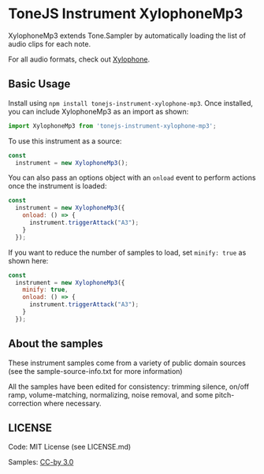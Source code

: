 # ToneJS Instrument XylophoneMp3

XylophoneMp3 extends Tone.Sampler by automatically loading the list of audio clips for each note.

For all audio formats, check out [Xylophone](../README.md).

## Basic Usage

Install using `npm install tonejs-instrument-xylophone-mp3`. Once installed, you can include XylophoneMp3 as an import as shown:

```javascript
import XylophoneMp3 from 'tonejs-instrument-xylophone-mp3';
```

To use this instrument as a source:

```javascript
const
  instrument = new XylophoneMp3();
```

You can also pass an options object with an `onload` event to perform actions once the instrument is loaded:

```javascript
const
  instrument = new XylophoneMp3({
    onload: () => {
      instrument.triggerAttack("A3");
    }
  });
```

If you want to reduce the number of samples to load, set `minify: true` as shown here:

```javascript
const
  instrument = new XylophoneMp3({
    minify: true,
    onload: () => {
      instrument.triggerAttack("A3");
    }
  });
```

## About the samples

These instrument samples come from a variety of public domain sources (see the sample-source-info.txt for more information)

All the samples have been edited for consistency: trimming silence, on/off ramp, volume-matching, normalizing, noise removal, and some pitch-correction where necessary.

## LICENSE

Code: MIT License (see LICENSE.md)

Samples: [CC-by 3.0](https://creativecommons.org/licenses/by/3.0/)
